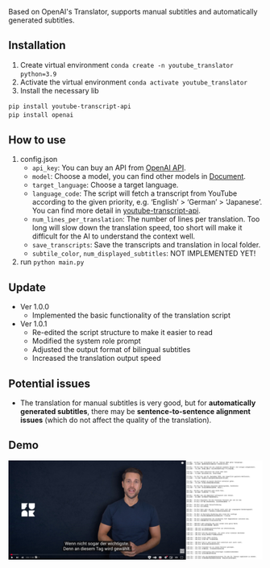 Based on OpenAI's Translator, supports manual subtitles and automatically generated subtitles.

## Installation

1. Create virtual environment `conda create -n youtube_translator python=3.9`
2. Activate the virtual environment `conda activate youtube_translator`
3. Install the necessary lib

```markdown
pip install youtube-transcript-api
pip install openai
```

## How to use

1. config.json
    - `api_key`: You can buy an API from [OpenAI API](https://platform.openai.com/api-keys).
    - `model`: Choose a model, you can find other models in [Document](https://platform.openai.com/docs/models#current-model-aliases).
    - `target_language`: Choose a target language.
    - `language_code`: The script will fetch a transcript from YouTube according to the given priority, e.g. ‘English’ > ‘German’ > ‘Japanese’. You can find more detail in [youtube-transcript-api](https://github.com/jdepoix/youtube-transcript-api).
    - `num_lines_per_translation`: The number of lines per translation. Too long will slow down the translation speed, too short will make it difficult for the AI to understand the context well.
    - `save_transcripts`: Save the transcripts and translation in local folder.
    - `subtile_color`, `num_displayed_subtitles`: NOT IMPLEMENTED YET!
2. run `python main.py`

## Update

- Ver 1.0.0
    - Implemented the basic functionality of the translation script
- Ver 1.0.1
    - Re-edited the script structure to make it easier to read
    - Modified the system role prompt
    - Adjusted the output format of bilingual subtitles
    - Increased the translation output speed

## Potential issues

- The translation for manual subtitles is very good, but for **automatically generated subtitles**, there may be **sentence-to-sentence alignment issues** (which do not affect the quality of the translation).

## Demo
![Demonstration](/images/demo_v1.0.1.jpg)